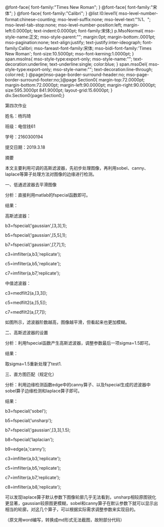  @font-face{ font-family:"Times New Roman"; } @font-face{ font-family:"宋体"; } @font-face{ font-family:"Calibri"; } @list l0:level1{ mso-level-number-format:chinese-counting; mso-level-suffix:none; mso-level-text:"%1、"; mso-level-tab-stop:none; mso-level-number-position:left; margin-left:0.0000pt; text-indent:0.0000pt; font-family:宋体;} p.MsoNormal{ mso-style-name:正文; mso-style-parent:""; margin:0pt; margin-bottom:.0001pt; mso-pagination:none; text-align:justify; text-justify:inter-ideograph; font-family:Calibri; mso-fareast-font-family:宋体; mso-bidi-font-family:'Times New Roman'; font-size:10.5000pt; mso-font-kerning:1.0000pt; } span.msoIns{ mso-style-type:export-only; mso-style-name:""; text-decoration:underline; text-underline:single; color:blue; } span.msoDel{ mso-style-type:export-only; mso-style-name:""; text-decoration:line-through; color:red; } @page{mso-page-border-surround-header:no; mso-page-border-surround-footer:no;}@page Section0{ margin-top:72.0000pt; margin-bottom:72.0000pt; margin-left:90.0000pt; margin-right:90.0000pt; size:595.3000pt 841.9000pt; layout-grid:15.6000pt; } div.Section0{page:Section0;}

第四次作业

姓名：杨玙琦

班级：电信钱61

学号：2160300194

提交日期：2019.3.18

摘要

本文主要利用可调的高斯滤波器，先初步处理图像，再利用sobel、canny、laplace等算子处理方法对图像的边缘进行检测。

一、低通滤波器去平滑图像

分析：直接利用matlab的fspecial函数即可。

结果：

高斯滤波器：

b3=fspecial('gaussian',\[3,3\],1);

b5=fspecial('gaussian',\[5,5\],1);

b7=fspecial('gaussian',\[7,7\],1);

c3=imfilter(a,b3,'replicate');

c5=imfilter(a,b5,'replicate');

c7=imfilter(a,b7,'replicate');

中值滤波器：

c3=medfilt2(a,\[3,3\]);

c5=medfilt2(a,\[5,5\]);

c7=medfilt2(a,\[7,7\]);

如图所示，滤波器阶数越高，图像越平滑，但看起来也更加模糊。

二、高斯滤波器的设置

分析：利用fspecial函数产生高斯滤波器，调整参数最后一项sigma=1.5即可。

结果：

取sigma=1.5重新处理了test1.

三、直方图匹配（规定化）

分析：利用边缘检测函数edge中的canny算子、以及fspecial生成的滤波器中sobel算子边缘检测和laplace算子即可。

结果：

b3=fspecial('sobel');

b5=fspecial('unsharp');

b7=fspecial('gaussian',\[3,3\],1.5);

b8=fspecial('laplacian');

b9=edge(a,'canny');

c3=imfilter(a,b3,'replicate');

c5=imfilter(a,b5,'replicate');

c7=imfilter(a,b7,'replicate');

c8=imfilter(a,b8,'replicate');

可以发现laplace算子默认参数下图像轮廓几乎无法看到，unsharp相较原图锐化更显著，gaussian较原图更模糊，sobel和canny算子在默认参数下就可以显示出相当的轮廓，对这几个算子，可以根据实际需求调整参数来实现目的。

（原文用word编写，转换成md形式无法截图，故附部分代码）
